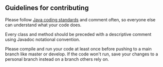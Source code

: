 ## Guidelines for contributing

Please follow [Java coding standards](http://www2.hawaii.edu/~tp_200/ics111/material/codingStandards.html) and comment often, so everyone else can understand what your code does.

Every class and method should be preceded with a descriptive comment using Javadoc notational convention. 

Please compile and run your code at least once before pushing to a main branch like master or develop.
If the code won't run, save your changes to a personal branch instead on a branch others rely on.
